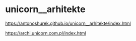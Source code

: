 # unicorn__arhitekte
https://antonoshurek.github.io/unicorn__arhitekte/index.html

https://archi.unicorn.com.pl/index.html
